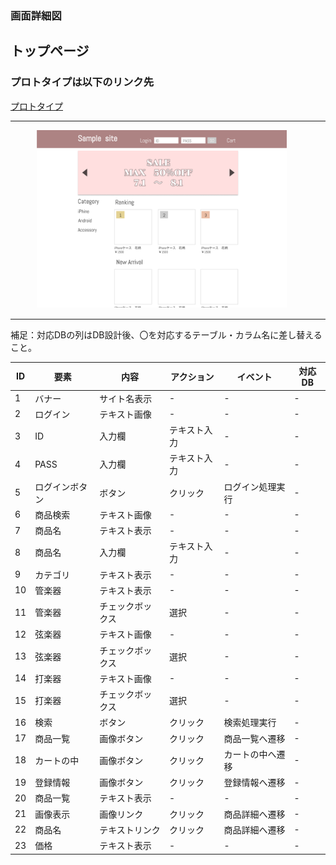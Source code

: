 ### 画面詳細図
## トップページ
### プロトタイプは以下のリンク先
[プロトタイプ](https://www.figma.com/file/p1pjGVsRkg1EWhH60j8G60/Untitled?node-id=1%3A2)
*****

　　　<img src="../img/Desktop - 1.png" width="400"> 

*****
補足：対応DBの列はDB設計後、〇を対応するテーブル・カラム名に差し替えること。

| ID | 要素 | 内容 | アクション | イベント | 対応DB |
|----|------|------|----------|----------|-------|
|1   |バナー|サイト名表示|-    |-         |-      |
|2   |ログイン|テキスト画像|-    |-        |-      |
|3   |ID|入力欄|テキスト入力|-        |-      |
|4   |PASS|入力欄|テキスト入力|-        |-      |
|5   |ログインボタン|ボタン|クリック|ログイン処理実行|-      |
|6   |商品検索|テキスト画像|-    |-        |-      |
|7   |商品名|テキスト表示|-    |-        |-      |
|8   |商品名|入力欄|テキスト入力|-        |-      |
|9   |カテゴリ|テキスト表示|-    |-        |-      |
|10  |管楽器|テキスト表示|-    |-        |-      |
|11  |管楽器|チェックボックス|選択|-        |-      |
|12  |弦楽器|テキスト画像|-    |-        |-      |
|13  |弦楽器|チェックボックス|選択|-        |-      |
|14  |打楽器|テキスト画像|-    |-        |-      |
|15  |打楽器|チェックボックス|選択|-        |-      |
|16  |検索|ボタン|クリック|検索処理実行|-      |
|17  |商品一覧|画像ボタン|クリック|商品一覧へ遷移|-      |
|18  |カートの中|画像ボタン|クリック|カートの中へ遷移|-      |
|19  |登録情報|画像ボタン|クリック|登録情報へ遷移|-      |
|20  |商品一覧|テキスト表示|-    |-        |-      |
|21  |画像表示|画像リンク|クリック|商品詳細へ遷移|-      |
|22  |商品名|テキストリンク|クリック|商品詳細へ遷移|-      |
|23  |価格|テキスト表示|-    |-        |-      |

